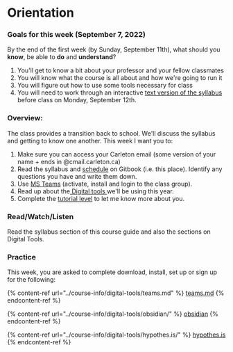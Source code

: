 # Orientation

### Goals for this week (September 7, 2022)

By the end of the first week (by Sunday, September 11th), what should you **know**, be able to **do** and **understand**?

1. You'll get to know a bit about your professor and your fellow classmates
2. You will know what the course is all about and how we're going to run it
3. You will figure out how to use some tools necessary for class
4. You will need to work through an interactive [text version of the syllabus](https://carletonhistory.itch.io/fysm14052022tutorial-level) before class on Monday, September 12th.&#x20;

### Overview:

The class provides a transition back to school. We'll discuss the syllabus and getting to know one another. This week I want you to:&#x20;

1. Make sure you can access your Carleton email (some version of your name + ends in @cmail.carleton.ca)
2. Read the syllabus and [schedule](../course-info/schedule.md) on Gitbook (i.e. this place). Identify any questions you have and write them down.&#x20;
3. Use [MS Teams](../course-info/digital-tools/teams.md) (activate, install and login to the class group).&#x20;
4. Read up about the[ Digital tools ](../course-info/digital-tools/)we'll be using this year.
5. Complete the [tutorial level](tutorial-level.md) to let me know more about you.

### Read/Watch/Listen

Read the syllabus section of this course guide and also the sections on Digital Tools.&#x20;

### Practice

This week, you are asked to complete download, install, set up or sign up for the following:&#x20;

{% content-ref url="../course-info/digital-tools/teams.md" %}
[teams.md](../course-info/digital-tools/teams.md)
{% endcontent-ref %}

{% content-ref url="../course-info/digital-tools/obsidian/" %}
[obsidian](../course-info/digital-tools/obsidian/)
{% endcontent-ref %}

{% content-ref url="../course-info/digital-tools/hypothes.is/" %}
[hypothes.is](../course-info/digital-tools/hypothes.is/)
{% endcontent-ref %}
